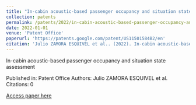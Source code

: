 ```yaml
---
title: "In-cabin acoustic-based passenger occupancy and situation state assessment"
collection: patents
permalink: /patents/2022/in-cabin-acoustic-based-passenger-occupancy-and-si
date: 2022-01-01
venue: 'Patent Office'
paperurl: 'https://patents.google.com/patent/US11501584B2/en'
citation: 'Julio ZAMORA ESQUIVEL et al.. (2022). In-cabin acoustic-based passenger occupancy and situation state assessment. Patent Office.'
---
```


In-cabin acoustic-based passenger occupancy and situation state assessment

Published in: Patent Office
Authors: Julio ZAMORA ESQUIVEL et al.
Citations: 0

[Access paper here](https://patents.google.com/patent/US11501584B2/en)
